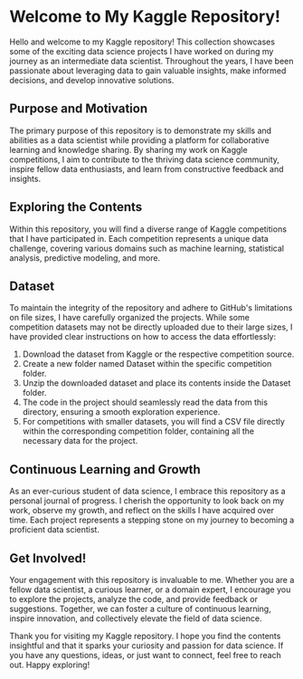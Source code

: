 # Welcome to My Kaggle Repository!

Hello and welcome to my Kaggle repository! This collection showcases some of the exciting data science projects I have worked on during my journey as an intermediate data scientist. Throughout the years, I have been passionate about leveraging data to gain valuable insights, make informed decisions, and develop innovative solutions.

## Purpose and Motivation

The primary purpose of this repository is to demonstrate my skills and abilities as a data scientist while providing a platform for collaborative learning and knowledge sharing. By sharing my work on Kaggle competitions, I aim to contribute to the thriving data science community, inspire fellow data enthusiasts, and learn from constructive feedback and insights.

## Exploring the Contents

Within this repository, you will find a diverse range of Kaggle competitions that I have participated in. Each competition represents a unique data challenge, covering various domains such as machine learning, statistical analysis, predictive modeling, and more.

## Dataset

To maintain the integrity of the repository and adhere to GitHub's limitations on file sizes, I have carefully organized the projects. While some competition datasets may not be directly uploaded due to their large sizes, I have provided clear instructions on how to access the data effortlessly:

1. Download the dataset from Kaggle or the respective competition source.
2. Create a new folder named Dataset within the specific competition folder.
3. Unzip the downloaded dataset and place its contents inside the Dataset folder.
4. The code in the project should seamlessly read the data from this directory, ensuring a smooth exploration experience.
5. For competitions with smaller datasets, you will find a CSV file directly within the corresponding competition folder, containing all the necessary data for the project.

## Continuous Learning and Growth

As an ever-curious student of data science, I embrace this repository as a personal journal of progress. I cherish the opportunity to look back on my work, observe my growth, and reflect on the skills I have acquired over time. Each project represents a stepping stone on my journey to becoming a proficient data scientist.

## Get Involved!

Your engagement with this repository is invaluable to me. Whether you are a fellow data scientist, a curious learner, or a domain expert, I encourage you to explore the projects, analyze the code, and provide feedback or suggestions. Together, we can foster a culture of continuous learning, inspire innovation, and collectively elevate the field of data science.

Thank you for visiting my Kaggle repository. I hope you find the contents insightful and that it sparks your curiosity and passion for data science. If you have any questions, ideas, or just want to connect, feel free to reach out. Happy exploring!
